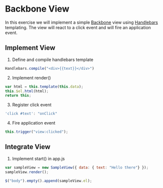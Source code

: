 Backbone View
=============

In this exercise we will implement a simple [Backbone][2] view using [Handlebars][1] templating.
The view will react to a click event and will fire an application event.

Implement View
--------------

1. Define and compile handlebars template

  ```JavaScript
  Handlebars.compile("<div>{{text}}</div>")
  ```

2. Implement render()

  ```JavaScript
  var html = this.template(this.data);
  this.$el.html(html);
  return this;
  ```

3. Register click event

  ```JavaScript
  'click #text': "onClick"
  ```

4. Fire application event

  ```JavaScript
  this.trigger("view:clicked");
  ```

Integrate View
--------------

1. Implement start() in app.js

```JavaScript
var sampleView = new SampleView({ data: { text: "Hello there"} });
sampleView.render();

$("body").empty().append(sampleView.el);
```

[1]: http://handlebarsjs.com     "Handlebars"
[2]: http://backbonejs.org     "Backbone"
